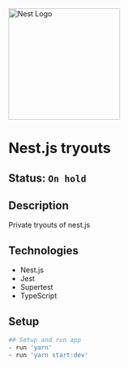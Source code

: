 <img alt="Nest Logo" src="https://camo.githubusercontent.com/c704e8013883cc3a04c7657e656fe30be5b188145d759a6aaff441658c5ffae0/68747470733a2f2f6e6573746a732e636f6d2f696d672f6c6f676f5f746578742e737667" width="220" />

# Nest.js tryouts

## Status: ````On hold````

## Description
Private tryouts of nest.js 

## Technologies
- Nest.js
- Jest
- Supertest
- TypeScript

## Setup 
```bash
## Setup and run app
- run 'yarn'
- run 'yarn start:dev'
```


